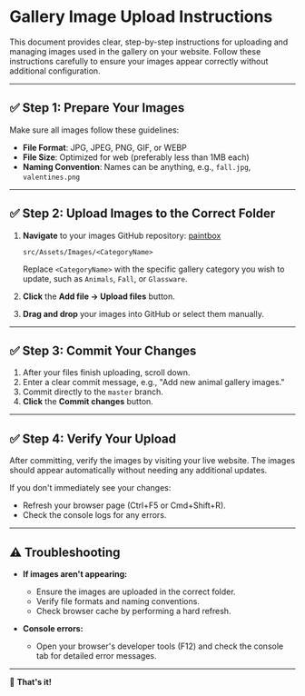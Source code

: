 # Gallery Image Upload Instructions

This document provides clear, step-by-step instructions for uploading and managing images used in the gallery on your website. Follow these instructions carefully to ensure your images appear correctly without additional configuration.

---

## ✅ Step 1: Prepare Your Images

Make sure all images follow these guidelines:

- **File Format**: JPG, JPEG, PNG, GIF, or WEBP
- **File Size**: Optimized for web (preferably less than 1MB each)
- **Naming Convention**: Names can be anything, e.g., `fall.jpg`, `valentines.png`

---

## ✅ Step 2: Upload Images to the Correct Folder

1. **Navigate** to your images GitHub repository: [paintbox](https://github.com/paintboxinparadise/paintbox/src/assets/images)
   ```
   src/Assets/Images/<CategoryName>
   ```
   Replace `<CategoryName>` with the specific gallery category you wish to update, such as `Animals`, `Fall`, or `Glassware`.

3. **Click** the **Add file → Upload files** button.
4. **Drag and drop** your images into GitHub or select them manually.

---

## ✅ Step 3: Commit Your Changes

1. After your files finish uploading, scroll down.
2. Enter a clear commit message, e.g., "Add new animal gallery images."
3. Commit directly to the `master` branch.
4. **Click** the **Commit changes** button.

---

## ✅ Step 4: Verify Your Upload

After committing, verify the images by visiting your live website. The images should appear automatically without needing any additional updates.

If you don't immediately see your changes:
- Refresh your browser page (Ctrl+F5 or Cmd+Shift+R).
- Check the console logs for any errors.

---

## ⚠️ Troubleshooting

- **If images aren't appearing:**
    - Ensure the images are uploaded in the correct folder.
    - Verify file formats and naming conventions.
    - Check browser cache by performing a hard refresh.

- **Console errors:**
    - Open your browser's developer tools (F12) and check the console tab for detailed error messages.

---

🎉 **That's it!** 
